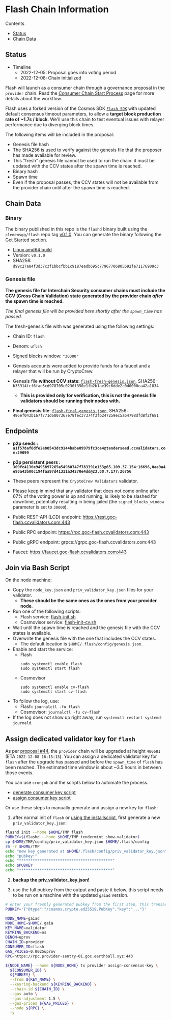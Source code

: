 # Flash Chain Information

Contents

* [Status](#status)
* [Chain Data](#chain-data)

## Status

* Timeline
  * 2022-12-05: Proposal goes into voting period
  * 2022-12-08: Chain initialized

Flash will launch as a consumer chain through a governance proposal in the `provider` chain. Read the [Consumer Chain Start Process](/docs/Consumer-Chain-Start-Process.md) page for more details about the workflow.  

Flash uses a forked version of the Cosmos SDK [`Flash SDK`](https://github.com/clemensgg/flash-sdk) with updated default consensus timeout parameters, to allow a **target block production rate of ~1.7s / block**. We'll use this chain to test eventual issues with relayer performance due to diverging block times.

The following items will be included in the proposal:
* Genesis file hash
* The SHA256 is used to verify against the genesis file that the proposer has made available for review.
* This "fresh" genesis file cannot be used to run the chain: it must be updated with the CCV states after the spawn time is reached.
* Binary hash
* Spawn time
* Even if the proposal passes, the CCV states will not be available from the provider chain until after the spawn time is reached.

## Chain Data

### Binary

The binary published in this repo is the `flashd` binary built using the `clemensgg/flash` repo tag [v0.1.0](https://github.com/clemensgg/flash/releases/tag/v0.1.0). You can generate the binary following the [Get Started section](https://github.com/clemensgg/flash/tree/v0.1.0#get-started).  

* [Linux amd64 build](https://github.com/clemensgg/flash/releases/download/v0.1.0/flashd-v0.1.0-linux-amd64)
* Version: `v0.1.0`
* SHA256: `d99c27a84f3d37c3f1bbcfbb1c9187eadb695c77967706805692fe71176909c3`

### Genesis file

**The genesis file for Interchain Security consumer chains must include the CCV (Cross Chain Validation) state generated by the provider chain _after_ the spawn time is reached.**

_The final genesis file will be provided here shortly after the `spawn_time` has passed._

The fresh-genesis file with was generated using the following settings:

* Chain ID: `flash`
* Denom: `uflsh`
* Signed blocks window: `"30000"`
* Genesis accounts were added to provide funds for a faucet and a relayer that will be run by CryptoCrew.
* Genesis file **without CCV state**: [`flash-fresh-genesis.json`](flash-fresh-genesis.json), SHA256: `b35914fcf6fae5cd978705c0230f350e1fb2b1ae39c6dde2c0d0000ca42a1834`
  * **This is provided only for verification, this is not the genesis file validators should be running their nodes with.**

* **Final genesis file**: [`flash-final-genesis.json`](flash-final-genesis.json), SHA256: `496ef043b167f771d6807367e78fec37374f3fb247259ec5ab4798dfd8f2f681`

## Endpoints

* **p2p seeds : `a1f578af6dfe2e80543dc9144babe09979fc3ce4@tenderseed.ccvalidators.com:29099`**
* **p2p persistent peers : `309fc4130e9495897265a54980747f783391e153@65.109.37.154:16696,0ae9a4e98a43b00c194faa97d41311a34270e4dd@23.88.7.177:26756`**
* These peers represent the `CryptoCrew Validators` validator.
* Please keep in mind that any validator that does not come online after 67% of the voting power is up and running, is likely to be slashed for downtime, potentially resulting in being jailed (the `signed_blocks_window` parameter is set to `30000`).

* Public REST-API (LCD) endpoint: https://rest.goc-flash.ccvalidators.com:443
* Public RPC endpoint: https://rpc.goc-flash.ccvalidators.com:443
* Public gRPC endpoint: grpcs://grpc.goc-flash.ccvalidators.com:443
* Faucet: https://faucet.goc-flash.ccvalidators.com:443

## Join via Bash Script

On the node machine:
- Copy the `node_key.json` and `priv_validator_key.json` files for your validator.
  - **These should be the same ones as the ones from your provider node**.
- Run one of the following scripts:
  - Flash service: [flash-init.sh](./flash-init.sh)
  - Cosmovisor service: [flash-init-cv.sh](./flash-init-cv.sh)
- Wait until the spawn time is reached and the genesis file with the CCV states is available.
- Overwrite the genesis file with the one that includes the CCV states.
  - The default location is `$HOME/.flash/config/genesis.json`.
- Enable and start the service:
  - Flash
    ```
    sudo systemctl enable flash
    sudo systemctl start flash
    ```
  - Cosmovisor
    ```
    sudo systemctl enable cv-flash
    sudo systemctl start cv-flash
    ```
- To follow the log, use:
  - Flash: `journalctl -fu flash`
  - Cosmovisor: `journalctl -fu cv-flash`
- If the log does not show up right away, run `systemctl restart systemd-journald`.

## Assign dedicated validator key for `flash`

As per [proposal #44](https://testnet.mintscan.io/goc-provider/proposals/44), the `provider` chain will be upgraded at height `480681` (ETA `2022-12-08 16:15:13`). You can assign a dedicated validator key for `flash` after the upgrade has passed and before the `spawn_time` of `flash` has been reached. The estimated time window is about ~3.5 hours in between those events.  

You can use `cronjob` and the scripts below to automate the process.

- [generate consumer key script](./generate_consumer_key.sh)
- [assign consumer key script](./assign_consumer_key.sh)

Or use these steps to manually generate and assign a new key for `flash`:

1) after normal init of `flash` or [using the installscript](#join-via-bash-script), first generate a new `priv_validator_key.json`:
```sh
flashd init --home $HOME/TMP flash
PUBKEY=$(flashd --home $HOME/TMP tendermint show-validator)
cp $HOME/TMP/config/priv_validator_key.json $HOME/.flash/config
rm -r $HOME/TMP
echo "new key generated at $HOME/.flash/config/priv_validator_key.json"
echo "pubkey:"
echo "*****************************************"
echo $PUBKEY
echo "*****************************************"
```
2) **backup the priv_validator_key.json!** 

3) use the full pubkey from the output and paste it below. this script needs to be run on a machine with the updated `gaiad` version.
```sh
# enter your freshly generated pubkey from the first step, this transaction needs to be done on a machine with the updated gaiad version
PUBKEY='{"@type":"/cosmos.crypto.ed25519.PubKey","key":"..."}'

NODE_NAME=gaiad
NODE_HOME=$HOME/.gaia
KEY_NAME=validator
KEYRING_BACKEND=os
DENOM=uprov
CHAIN_ID=provider
CONSUMER_ID=flash
GAS_PRICES=0.0025uprov
RPC=https://rpc.provider-sentry-01.goc.earthball.xyz:443

${NODE_NAME} --home ${NODE_HOME} tx provider assign-consensus-key \
  ${CONSUMER_ID} \
  ${PUBKEY} \
  --from ${KEY_NAME} \
  --keyring-backend ${KEYRING_BACKEND} \
  --chain-id ${CHAIN_ID} \
  --gas auto \
  --gas-adjustment 1.5 \
  --gas-prices ${GAS_PRICES} \
  --node ${RPC} \
  -y
```
